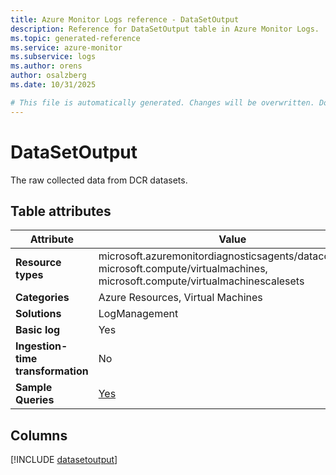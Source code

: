 ```yaml
---
title: Azure Monitor Logs reference - DataSetOutput
description: Reference for DataSetOutput table in Azure Monitor Logs.
ms.topic: generated-reference
ms.service: azure-monitor
ms.subservice: logs
ms.author: orens
author: osalzberg
ms.date: 10/31/2025

# This file is automatically generated. Changes will be overwritten. Do not change this file directly.
---
```


# DataSetOutput

The raw collected data from DCR datasets.


## Table attributes

|Attribute|Value|
|---|---|
|**Resource types**|microsoft.azuremonitordiagnosticsagents/datacollection,<br>microsoft.compute/virtualmachines,<br>microsoft.compute/virtualmachinescalesets|
|**Categories**|Azure Resources, Virtual Machines|
|**Solutions**| LogManagement|
|**Basic log**|Yes|
|**Ingestion-time transformation**|No|
|**Sample Queries**|[Yes](/azure/azure-monitor/reference/queries/datasetoutput)|



## Columns
  
[!INCLUDE [datasetoutput](~/reusable-content/ce-skilling/azure/includes/azure-monitor/reference/tables/datasetoutput-include.md)]
